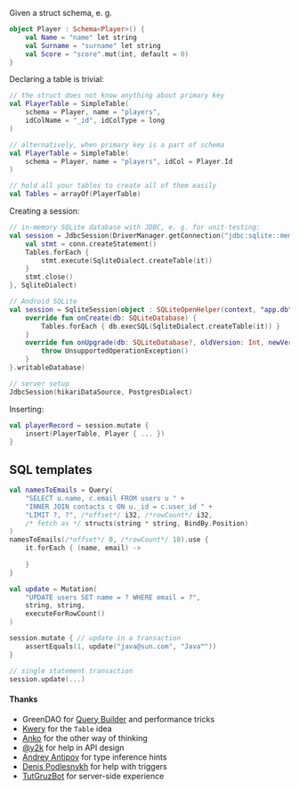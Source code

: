 
Given a struct schema, e. g.

```kt
object Player : Schema<Player>() {
    val Name = "name" let string
    val Surname = "surname" let string
    val Score = "score".mut(int, default = 0)
}
```

Declaring a table is trivial:

```kt
// the struct does not know anything about primary key
val PlayerTable = SimpleTable(
    schema = Player, name = "players",
    idColName = "_id", idColType = long
)

// alternatively, when primary key is a part of schema
val PlayerTable = SimpleTable(
    schema = Player, name = "players", idCol = Player.Id
)

// hold all your tables to create all of them easily
val Tables = arrayOf(PlayerTable)
```

Creating a session:
```kt
// in-memory SQLite database with JDBC, e. g. for unit-testing:
val session = JdbcSession(DriverManager.getConnection("jdbc:sqlite::memory:").also { conn ->
    val stmt = conn.createStatement()
    Tables.forEach {
        stmt.execute(SqliteDialect.createTable(it))
    }
    stmt.close()
}, SqliteDialect)

// Android SQLite
val session = SqliteSession(object : SQLiteOpenHelper(context, "app.db", null, 1) {
    override fun onCreate(db: SQLiteDatabase) {
        Tables.forEach { db.execSQL(SqliteDialect.createTable(it)) }
    }
    override fun onUpgrade(db: SQLiteDatabase?, oldVersion: Int, newVersion: Int) {
        throw UnsupportedOperationException()
    }
}.writableDatabase)

// server setup
JdbcSession(hikariDataSource, PostgresDialect)
```

Inserting:
```kt
val playerRecord = session.mutate {
    insert(PlayerTable, Player { ... })
}
```

## SQL templates
```kt
val namesToEmails = Query(
    "SELECT u.name, c.email FROM users u " +
    "INNER JOIN contacts c ON u._id = c.user_id " +
    "LIMIT ?, ?", /*offset*/ i32, /*rowCount*/ i32,
    /* fetch as */ structs(string * string, BindBy.Position)
)
namesToEmails(/*offset*/ 0, /*rowCount*/ 10).use {
    it.forEach { (name, email) ->
        
    }
}

val update = Mutation(
    "UPDATE users SET name = ? WHERE email = ?",
    string, string,
    executeForRowCount()
)

session.mutate { // update in a transaction
    assertEquals(1, update("java@sun.com", "Java™"))
}

// single statement transaction
session.update(...)
```



#### Thanks
* GreenDAO for [Query Builder](https://github.com/greenrobot/greenDAO/blob/72cad8c9d5bf25d6ed3bdad493cee0aee5af8a70/DaoCore/src/main/java/org/greenrobot/greendao/Property.java)
  and performance tricks
* [Kwery](https://github.com/andrewoma/kwery) for the `Table` idea
* [Anko](https://github.com/Kotlin/anko/wiki/Anko-SQLite) for the other way of thinking
* [@y2k](https://github.com/y2k) for help in API design
* [Andrey Antipov](https://github.com/gorttar) for type inference hints
* [Denis Podlesnykh](https://github.com/denniselite) for help with triggers
* [TutGruzBot](https://bot.tutgruz.ru/) for server-side experience
